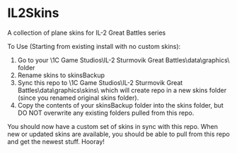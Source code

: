 # IL2Skins
A collection of plane skins for IL-2 Great Battles series


To Use (Starting from existing install with no custom skins):

1) Go to your \1C Game Studios\IL-2 Sturmovik Great Battles\data\graphics\ folder
2) Rename skins to skinsBackup
3) Sync this repo to \1C Game Studios\IL-2 Sturmovik Great Battles\data\graphics\skins\ which will create repo in a new skins folder (since you renamed original skins folder).
4) Copy the contents of your skinsBackup folder into the skins folder, but DO NOT overwrite any existing folders pulled from this repo.

You should now have a custom set of skins in sync with this repo. When new or updated skins are available, you should be able to pull from this repo and get the newest stuff. Hooray!


